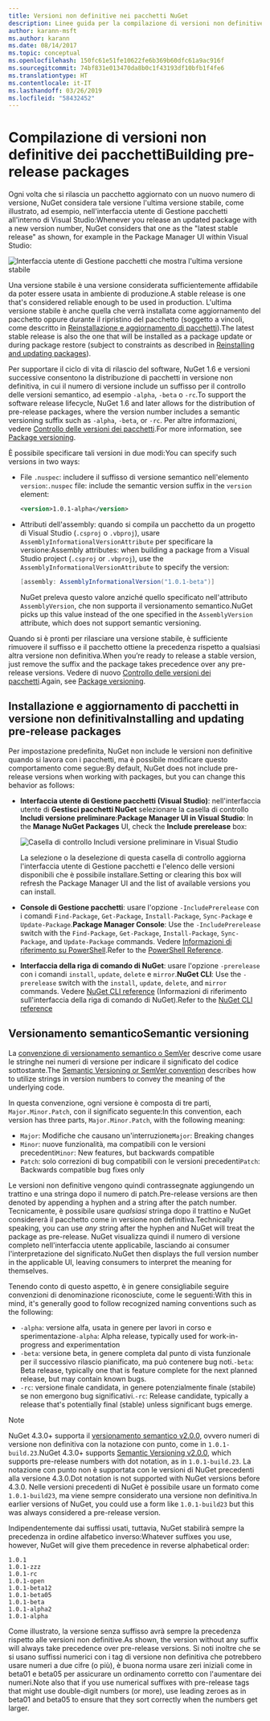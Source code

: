 ```yaml
---
title: Versioni non definitive nei pacchetti NuGet
description: Linee guida per la compilazione di versioni non definitive dei pacchetti
author: karann-msft
ms.author: karann
ms.date: 08/14/2017
ms.topic: conceptual
ms.openlocfilehash: 150fc61e51fe10622fe6b369b60dfc61a9ac916f
ms.sourcegitcommit: 74bf831e013470da8b0c1f43193df10bfb1f4fe6
ms.translationtype: HT
ms.contentlocale: it-IT
ms.lasthandoff: 03/26/2019
ms.locfileid: "58432452"
---
```

# <a name="building-pre-release-packages"></a><span data-ttu-id="29668-103">Compilazione di versioni non definitive dei pacchetti</span><span class="sxs-lookup"><span data-stu-id="29668-103">Building pre-release packages</span></span>

<span data-ttu-id="29668-104">Ogni volta che si rilascia un pacchetto aggiornato con un nuovo numero di versione, NuGet considera tale versione l'ultima versione stabile, come illustrato, ad esempio, nell'interfaccia utente di Gestione pacchetti all'interno di Visual Studio:</span><span class="sxs-lookup"><span data-stu-id="29668-104">Whenever you release an updated package with a new version number, NuGet considers that one as the "latest stable release" as shown, for example in the Package Manager UI within Visual Studio:</span></span>

![Interfaccia utente di Gestione pacchetti che mostra l'ultima versione stabile](media/Prerelease_01-LatestStable.png)

<span data-ttu-id="29668-106">Una versione stabile è una versione considerata sufficientemente affidabile da poter essere usata in ambiente di produzione.</span><span class="sxs-lookup"><span data-stu-id="29668-106">A stable release is one that's considered reliable enough to be used in production.</span></span> <span data-ttu-id="29668-107">L'ultima versione stabile è anche quella che verrà installata come aggiornamento del pacchetto oppure durante il ripristino del pacchetto (soggetto a vincoli, come descritto in [Reinstallazione e aggiornamento di pacchetti](../consume-packages/reinstalling-and-updating-packages.md)).</span><span class="sxs-lookup"><span data-stu-id="29668-107">The latest stable release is also the one that will be installed as a package update or during package restore (subject to constraints as described in [Reinstalling and updating packages](../consume-packages/reinstalling-and-updating-packages.md)).</span></span>

<span data-ttu-id="29668-108">Per supportare il ciclo di vita di rilascio del software, NuGet 1.6 e versioni successive consentono la distribuzione di pacchetti in versione non definitiva, in cui il numero di versione include un suffisso per il controllo delle versioni semantico, ad esempio `-alpha`, `-beta` o `-rc`.</span><span class="sxs-lookup"><span data-stu-id="29668-108">To support the software release lifecycle, NuGet 1.6 and later allows for the distribution of pre-release packages, where the version number includes a semantic versioning suffix such as `-alpha`, `-beta`, or `-rc`.</span></span> <span data-ttu-id="29668-109">Per altre informazioni, vedere [Controllo delle versioni dei pacchetti](../reference/package-versioning.md#pre-release-versions).</span><span class="sxs-lookup"><span data-stu-id="29668-109">For more information, see [Package versioning](../reference/package-versioning.md#pre-release-versions).</span></span>

<span data-ttu-id="29668-110">È possibile specificare tali versioni in due modi:</span><span class="sxs-lookup"><span data-stu-id="29668-110">You can specify such versions in two ways:</span></span>

- <span data-ttu-id="29668-111">File `.nuspec`: includere il suffisso di versione semantico nell'elemento `version`:</span><span class="sxs-lookup"><span data-stu-id="29668-111">`.nuspec` file: include the semantic version suffix in the `version` element:</span></span>

    ```xml
    <version>1.0.1-alpha</version>
    ```

- <span data-ttu-id="29668-112">Attributi dell'assembly: quando si compila un pacchetto da un progetto di Visual Studio (`.csproj` o `.vbproj`), usare `AssemblyInformationalVersionAttribute` per specificare la versione:</span><span class="sxs-lookup"><span data-stu-id="29668-112">Assembly attributes: when building a package from a Visual Studio project (`.csproj` or `.vbproj`), use the `AssemblyInformationalVersionAttribute` to specify the version:</span></span>

    ```cs
    [assembly: AssemblyInformationalVersion("1.0.1-beta")]
    ```

    <span data-ttu-id="29668-113">NuGet preleva questo valore anziché quello specificato nell'attributo `AssemblyVersion`, che non supporta il versionamento semantico.</span><span class="sxs-lookup"><span data-stu-id="29668-113">NuGet picks up this value instead of the one specified in the `AssemblyVersion` attribute, which does not support semantic versioning.</span></span>

<span data-ttu-id="29668-114">Quando si è pronti per rilasciare una versione stabile, è sufficiente rimuovere il suffisso e il pacchetto ottiene la precedenza rispetto a qualsiasi altra versione non definitiva.</span><span class="sxs-lookup"><span data-stu-id="29668-114">When you’re ready to release a stable version, just remove the suffix and the package takes precedence over any pre-release versions.</span></span> <span data-ttu-id="29668-115">Vedere di nuovo [Controllo delle versioni dei pacchetti](../reference/package-versioning.md#pre-release-versions).</span><span class="sxs-lookup"><span data-stu-id="29668-115">Again, see [Package versioning](../reference/package-versioning.md#pre-release-versions).</span></span>

## <a name="installing-and-updating-pre-release-packages"></a><span data-ttu-id="29668-116">Installazione e aggiornamento di pacchetti in versione non definitiva</span><span class="sxs-lookup"><span data-stu-id="29668-116">Installing and updating pre-release packages</span></span>

<span data-ttu-id="29668-117">Per impostazione predefinita, NuGet non include le versioni non definitive quando si lavora con i pacchetti, ma è possibile modificare questo comportamento come segue:</span><span class="sxs-lookup"><span data-stu-id="29668-117">By default, NuGet does not include pre-release versions when working with packages, but you can change this behavior as follows:</span></span>

- <span data-ttu-id="29668-118">**Interfaccia utente di Gestione pacchetti (Visual Studio)**: nell'interfaccia utente di **Gestisci pacchetti NuGet** selezionare la casella di controllo **Includi versione preliminare**:</span><span class="sxs-lookup"><span data-stu-id="29668-118">**Package Manager UI in Visual Studio**: In the **Manage NuGet Packages** UI, check the **Include prerelease** box:</span></span>

    ![Casella di controllo Includi versione preliminare in Visual Studio](media/Prerelease_02-CheckPrerelease.png)

    <span data-ttu-id="29668-120">La selezione o la deselezione di questa casella di controllo aggiorna l'interfaccia utente di Gestione pacchetti e l'elenco delle versioni disponibili che è possibile installare.</span><span class="sxs-lookup"><span data-stu-id="29668-120">Setting or clearing this box will refresh the Package Manager UI and the list of available versions you can install.</span></span>

- <span data-ttu-id="29668-121">**Console di Gestione pacchetti**: usare l'opzione `-IncludePrerelease` con i comandi `Find-Package`, `Get-Package`, `Install-Package`, `Sync-Package` e `Update-Package`.</span><span class="sxs-lookup"><span data-stu-id="29668-121">**Package Manager Console**: Use the `-IncludePrerelease` switch with the `Find-Package`, `Get-Package`, `Install-Package`, `Sync-Package`, and `Update-Package` commands.</span></span> <span data-ttu-id="29668-122">Vedere [Informazioni di riferimento su PowerShell](../tools/powershell-reference.md).</span><span class="sxs-lookup"><span data-stu-id="29668-122">Refer to the [PowerShell Reference](../tools/powershell-reference.md).</span></span>

- <span data-ttu-id="29668-123">**Interfaccia della riga di comando di NuGet**: usare l'opzione `-prerelease` con i comandi `install`, `update`, `delete` e `mirror`.</span><span class="sxs-lookup"><span data-stu-id="29668-123">**NuGet CLI**: Use the `-prerelease` switch with the `install`, `update`, `delete`, and `mirror` commands.</span></span> <span data-ttu-id="29668-124">Vedere [NuGet CLI reference](../tools/nuget-exe-cli-reference.md) (Informazioni di riferimento sull'interfaccia della riga di comando di NuGet).</span><span class="sxs-lookup"><span data-stu-id="29668-124">Refer to the [NuGet CLI reference](../tools/nuget-exe-cli-reference.md)</span></span>

## <a name="semantic-versioning"></a><span data-ttu-id="29668-125">Versionamento semantico</span><span class="sxs-lookup"><span data-stu-id="29668-125">Semantic versioning</span></span>

<span data-ttu-id="29668-126">La [convenzione di versionamento semantico o SemVer](http://semver.org/spec/v1.0.0.html) descrive come usare le stringhe nei numeri di versione per indicare il significato del codice sottostante.</span><span class="sxs-lookup"><span data-stu-id="29668-126">The [Semantic Versioning or SemVer convention](http://semver.org/spec/v1.0.0.html) describes how to utilize strings in version numbers to convey the meaning of the underlying code.</span></span>

<span data-ttu-id="29668-127">In questa convenzione, ogni versione è composta di tre parti, `Major.Minor.Patch`, con il significato seguente:</span><span class="sxs-lookup"><span data-stu-id="29668-127">In this convention, each version has three parts, `Major.Minor.Patch`, with the following meaning:</span></span>

- <span data-ttu-id="29668-128">`Major`: Modifiche che causano un'interruzione</span><span class="sxs-lookup"><span data-stu-id="29668-128">`Major`: Breaking changes</span></span>
- <span data-ttu-id="29668-129">`Minor`: nuove funzionalità, ma compatibili con le versioni precedenti</span><span class="sxs-lookup"><span data-stu-id="29668-129">`Minor`: New features, but backwards compatible</span></span>
- <span data-ttu-id="29668-130">`Patch`: solo correzioni di bug compatibili con le versioni precedenti</span><span class="sxs-lookup"><span data-stu-id="29668-130">`Patch`: Backwards compatible bug fixes only</span></span>

<span data-ttu-id="29668-131">Le versioni non definitive vengono quindi contrassegnate aggiungendo un trattino e una stringa dopo il numero di patch.</span><span class="sxs-lookup"><span data-stu-id="29668-131">Pre-release versions are then denoted by appending a hyphen and a string after the patch number.</span></span> <span data-ttu-id="29668-132">Tecnicamente, è possibile usare *qualsiasi* stringa dopo il trattino e NuGet considererà il pacchetto come in versione non definitiva.</span><span class="sxs-lookup"><span data-stu-id="29668-132">Technically speaking, you can use *any* string after the hyphen and NuGet will treat the package as pre-release.</span></span> <span data-ttu-id="29668-133">NuGet visualizza quindi il numero di versione completo nell'interfaccia utente applicabile, lasciando ai consumer l'interpretazione del significato.</span><span class="sxs-lookup"><span data-stu-id="29668-133">NuGet then displays the full version number in the applicable UI, leaving consumers to interpret the meaning for themselves.</span></span>

<span data-ttu-id="29668-134">Tenendo conto di questo aspetto, è in genere consigliabile seguire convenzioni di denominazione riconosciute, come le seguenti:</span><span class="sxs-lookup"><span data-stu-id="29668-134">With this in mind, it's generally good to follow recognized naming conventions such as the following:</span></span>

- <span data-ttu-id="29668-135">`-alpha`: versione alfa, usata in genere per lavori in corso e sperimentazione</span><span class="sxs-lookup"><span data-stu-id="29668-135">`-alpha`: Alpha release, typically used for work-in-progress and experimentation</span></span>
- <span data-ttu-id="29668-136">`-beta`: versione beta, in genere completa dal punto di vista funzionale per il successivo rilascio pianificato, ma può contenere bug noti.</span><span class="sxs-lookup"><span data-stu-id="29668-136">`-beta`: Beta release, typically one that is feature complete for the next planned release, but may contain known bugs.</span></span>
- <span data-ttu-id="29668-137">`-rc`: versione finale candidata, in genere potenzialmente finale (stabile) se non emergono bug significativi.</span><span class="sxs-lookup"><span data-stu-id="29668-137">`-rc`: Release candidate, typically a release that's potentially final (stable) unless significant bugs emerge.</span></span>

> [!Note]
> <span data-ttu-id="29668-138">NuGet 4.3.0+ supporta il [versionamento semantico v2.0.0](http://semver.org/spec/v2.0.0.html), ovvero numeri di versione non definitiva con la notazione con punto, come in `1.0.1-build.23`.</span><span class="sxs-lookup"><span data-stu-id="29668-138">NuGet 4.3.0+ supports [Semantic Versioning v2.0.0](http://semver.org/spec/v2.0.0.html), which supports pre-release numbers with dot notation, as in `1.0.1-build.23`.</span></span> <span data-ttu-id="29668-139">La notazione con punto non è supportata con le versioni di NuGet precedenti alla versione 4.3.0.</span><span class="sxs-lookup"><span data-stu-id="29668-139">Dot notation is not supported with NuGet versions before 4.3.0.</span></span> <span data-ttu-id="29668-140">Nelle versioni precedenti di NuGet è possibile usare un formato come `1.0.1-build23`, ma viene sempre considerato una versione non definitiva.</span><span class="sxs-lookup"><span data-stu-id="29668-140">In earlier versions of NuGet, you could use a form like `1.0.1-build23` but this was always considered a pre-release version.</span></span>

<span data-ttu-id="29668-141">Indipendentemente dai suffissi usati, tuttavia, NuGet stabilirà sempre la precedenza in ordine alfabetico inverso:</span><span class="sxs-lookup"><span data-stu-id="29668-141">Whatever suffixes you use, however, NuGet will give them precedence in reverse alphabetical order:</span></span>

    1.0.1
    1.0.1-zzz
    1.0.1-rc
    1.0.1-open
    1.0.1-beta12
    1.0.1-beta05
    1.0.1-beta
    1.0.1-alpha2
    1.0.1-alpha

<span data-ttu-id="29668-142">Come illustrato, la versione senza suffisso avrà sempre la precedenza rispetto alle versioni non definitive.</span><span class="sxs-lookup"><span data-stu-id="29668-142">As shown, the version without any suffix will always take precedence over pre-release versions.</span></span> <span data-ttu-id="29668-143">Si noti inoltre che se si usano suffissi numerici con i tag di versione non definitiva che potrebbero usare numeri a due cifre (o più), è buona norma usare zeri iniziali come in beta01 e beta05 per assicurare un ordinamento corretto con l'aumentare dei numeri.</span><span class="sxs-lookup"><span data-stu-id="29668-143">Note also that if you use numerical suffixes with pre-release tags that might use double-digit numbers (or more), use leading zeroes as in beta01 and beta05 to ensure that they sort correctly when the numbers get larger.</span></span>
